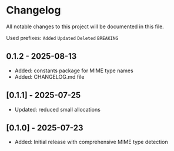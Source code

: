 # Changelog

All notable changes to this project will be documented in this file.

Used prefixes:
`Added`
`Updated`
`Deleted`
`BREAKING`

## 0.1.2 - 2025-08-13

* Added: constants package for MIME type names
* Added: CHANGELOG.md file

## [0.1.1] - 2025-07-25

* Updated: reduced small allocations

## [0.1.0] - 2025-07-23

* Added: Initial release with comprehensive MIME type detection
